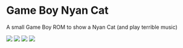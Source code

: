 # Game Boy Nyan Cat
A small Game Boy ROM to show a Nyan Cat (and play terrible music)

![](https://puu.sh/sRprh.png) ![](https://puu.sh/sRpsg.png) ![](https://puu.sh/sRpsP.png) ![](https://puu.sh/sRptk.png)
